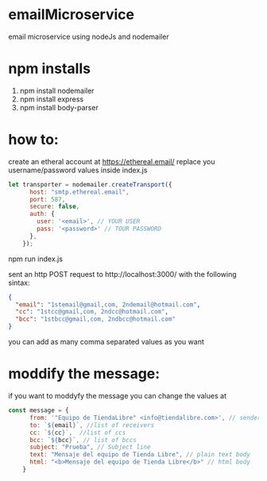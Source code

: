# emailMicroservice
email microservice using nodeJs and nodemailer

# npm installs

1. npm install nodemailer
1. npm install express
1. npm install body-parser

# how to:

create an etheral account at https://ethereal.email/
replace you username/password values inside index.js

```javascript
let transporter = nodemailer.createTransport({
      host: "smtp.ethereal.email",
      port: 587,
      secure: false,
      auth: {
        user: '<email>', // YOUR USER
        pass: '<password>' // TOUR PASSWORD
      },
    });
```
npm run index.js

sent an http POST request to http://localhost:3000/ with the following sintax:
```JSON
{
  "email": "1stemail@gmail,com, 2ndemail@hotmail.com",
  "cc": "1stcc@gmail,com, 2ndcc@hotmail.com",
  "bcc": "1stbcc@gmail,com, 2ndbcc@hotmail.com"
}
```
you can add as many comma separated values as you want

# moddify the message:
 if you want to moddyfy the message you can change the values at

```javascript
const message = {
      from: '"Equipo de TiendaLibre" <info@tiendalibre.com>', // sender address
      to: `${email}`, //list of receivers
      cc: `${cc}`,  //list of ccs
      bcc: `${bcc}`, // list of bccs
      subject: "Prueba", // Subject line
      text: "Mensaje del equipo de Tienda Libre", // plain text body
      html: "<b>Mensaje del equipo de Tienda Libre</b>" // html body
    }
```
